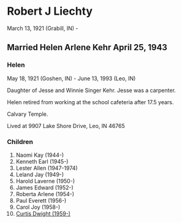 # Robert J Liechty
March 13, 1921 (Grabill, IN) -

## Married Helen Arlene Kehr April 25, 1943
### Helen
May 18, 1921 (Goshen, IN) - June 13, 1993 (Leo, IN)

Daughter of Jesse and Winnie Singer Kehr. Jesse was a carpenter.

Helen retired from working at the school cafeteria after 17.5 years.

Calvary Temple.

Lived at 9907 Lake Shore Drive, Leo, IN 46765

### Children
1. Naomi Kay (1944-)
2. Kenneth Earl (1945-)
3. Lester Allen (1947-1974)
4. Leland Jay (1949-)
5. Harold Laverne (1950-)
6. James Edward (1952-)
7. Roberta Arlene (1954-)
8. Paul Everett (1956-)
9. Carol Joy (1958-)
10. [Curtis Dwight (1959-)](./Curtis/Curtis-Liechty-1959.md)
